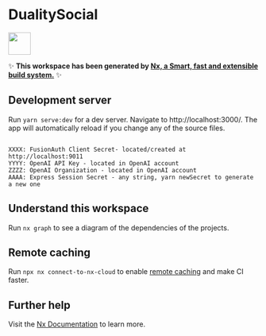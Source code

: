 # DualitySocial

<a alt="Nx logo" href="https://nx.dev" target="_blank" rel="noreferrer"><img src="https://raw.githubusercontent.com/nrwl/nx/master/images/nx-logo.png" width="45"></a>

✨ **This workspace has been generated by [Nx, a Smart, fast and extensible build system.](https://nx.dev)** ✨

## Development server

Run `yarn serve:dev` for a dev server. Navigate to http://localhost:3000/. The app will automatically reload if you change any of the source files.

 ```CLIENT_ID=XXXX OPENAI_API_KEY=YYYY OPENAI_ORGANIZATION=ZZZZ EXPRESS_SESSION_SECRET=AAAA yarn serve

XXXX: FusionAuth Client Secret- located/created at http://localhost:9011
YYYY: OpenAI API Key - located in OpenAI account
ZZZZ: OpenAI Organization - located in OpenAI account
AAAA: Express Session Secret - any string, yarn newSecret to generate a new one
```

## Understand this workspace

Run `nx graph` to see a diagram of the dependencies of the projects.

## Remote caching

Run `npx nx connect-to-nx-cloud` to enable [remote caching](https://nx.app) and make CI faster.

## Further help

Visit the [Nx Documentation](https://nx.dev) to learn more.
